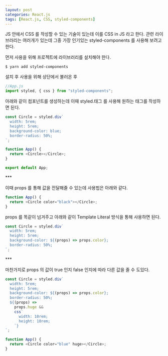 ```yaml
---
layout: post
categories: React.js
tags: [React.js, CSS, styled-components]
---
```

JS 안에서 CSS 를 작성할 수 있는 기술이 있는데 이를 CSS in JS 라고 한다. 관련 라이브러리는 여러개가 있는데 그중 가장 인기있는 styled-components 를 사용해 보려고 한다.

먼저 사용을 위해 프로젝트에 라이브러리를 설치해야 한다.

`$ yarn add styled-components`

설치 후 사용을 위해 상단에서 불러온 후 

```javascript
//App.js
import styled, { css } from "styled-components";
```

아래와 같이 컴포넌트를 생성하는데 이때 styled.태그 를 사용해 원하는 태그를 작성하면 된다.

```javascript
const Circle = styled.div`
  width: 5rem;
  height: 5rem;
  background-color: blue;
  border-radius: 50%;
`;

function App() {
  return <Circle></Circle>;
}

export default App;
```

<div class="sc-jSgupP jMjhqp"></div>
***

이때 props 를 통해 값을 전달해줄 수 있는데 사용법은 아래와 같다.

```javascript
function App() {
  return <Circle color="black"></Circle>;
}
```

props 를 똑같이 넘겨주고 아래와 같이 Template Literal 방식을 통해 사용하면 된다.

```javascript
const Circle = styled.div`
  width: 5rem;
  height: 5rem;
  background-color: ${(props) => props.color};
  border-radius: 50%;
`;
```

<div class="sc-fubCfw gJPUuq" color="black"></div>
***

마찬가지로 props 의 값이 true 인지 false 인지에 따라 다른 값을 줄 수 도있다.

```javascript
const Circle = styled.div`
  width: 5rem;
  height: 5rem;
  background-color: ${(props) => props.color};
  border-radius: 50%;
  ${(props) =>
    props.huge &&
    css`
      width: 10rem;
      height: 10rem;
    `}
`;

function App() {
  return <Circle color="blue" huge></Circle>;
}
```



